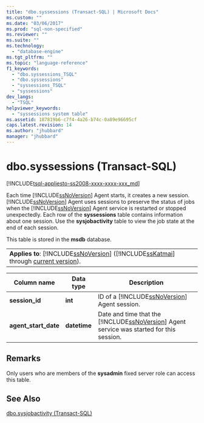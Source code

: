 ```yaml
---
title: "dbo.syssessions (Transact-SQL) | Microsoft Docs"
ms.custom: ""
ms.date: "03/06/2017"
ms.prod: "sql-non-specified"
ms.reviewer: ""
ms.suite: ""
ms.technology: 
  - "database-engine"
ms.tgt_pltfrm: ""
ms.topic: "language-reference"
f1_keywords: 
  - "dbo.syssessions_TSQL"
  - "dbo.syssessions"
  - "syssessions_TSQL"
  - "syssessions"
dev_langs: 
  - "TSQL"
helpviewer_keywords: 
  - "syssessions system table"
ms.assetid: 187819b6-c7f4-4a26-b74c-0a89e96695cf
caps.latest.revision: 14
ms.author: "jhubbard"
manager: "jhubbard"
---
```

# dbo.syssessions (Transact-SQL)
[!INCLUDE[tsql-appliesto-ss2008-xxxx-xxxx-xxx_md](../../../database-engine/configure/windows/includes/tsql-appliesto-ss2008-xxxx-xxxx-xxx-md.md)]

  Each time [!INCLUDE[ssNoVersion](../../../advanced-analytics/r-services/includes/ssnoversion-md.md)] Agent starts, it creates a new session. [!INCLUDE[ssNoVersion](../../../advanced-analytics/r-services/includes/ssnoversion-md.md)] Agent uses sessions to preserve the status of jobs when the [!INCLUDE[ssNoVersion](../../../advanced-analytics/r-services/includes/ssnoversion-md.md)] Agent service is restarted or stopped unexpectedly. Each row of the **syssessions** table contains information about one session. Use the **sysjobactivity** table to view the job state at the end of each session.  
  
 This table is stored in the **msdb** database.  
  
||  
|-|  
|**Applies to**: [!INCLUDE[ssNoVersion](../../../advanced-analytics/r-services/includes/ssnoversion-md.md)] ([!INCLUDE[ssKatmai](../../../analysis-services/data-mining/includes/sskatmai-md.md)] through [current version](http://go.microsoft.com/fwlink/p/?LinkId=299658)).|  
  
|Column name|Data type|Description|  
|-----------------|---------------|-----------------|  
|**session_id**|**int**|ID of a [!INCLUDE[ssNoVersion](../../../advanced-analytics/r-services/includes/ssnoversion-md.md)] Agent session.|  
|**agent_start_date**|**datetime**|Date and time that the [!INCLUDE[ssNoVersion](../../../advanced-analytics/r-services/includes/ssnoversion-md.md)] Agent service was started for this session.|  
  
## Remarks  
 Only users who are members of the **sysadmin** fixed server role can access this table.  
  
## See Also  
 [dbo.sysjobactivity &#40;Transact-SQL&#41;](../../../relational-databases/reference/system-tables/dbo.sysjobactivity-transact-sql.md)  
  
  